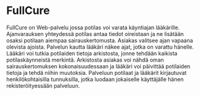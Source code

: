 # FullCure
FullCure on Web-palvelu jossa potilas voi varata käyntiajan lääkärille. Ajanvarauksen yhteydessä potilas antaa tiedot oireistaan ja ne lisätään osaksi potilaan aiempaa sairauskertomusta. Asiakas valitsee ajan vapaana olevista ajoista. Palvelun kautta lääkäri näkee ajat, jotka on varattu hänelle. Lääkäri voi tutkia potilaiden tietoja arkistosta, jonne tehdään kaikista potilaskäynneistä merkintä. Arkistosta asiakas voi nähdä oman sairauskertomuksen kokonaisuudessaan ja lääkäri voi päivittää potilaiden tietoja ja tehdä niihin muutoksia. Palveluun potilaat ja lääkärit kirjautuvat henkilökohtaisilla tunnuksilla, jotka luodaan jokaiselle käyttäjälle hänen rekisteröityessään palveluun. 
